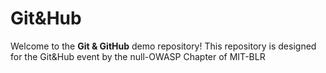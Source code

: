 # Git&Hub

Welcome to the **Git & GitHub** demo repository! This repository is designed for the Git&Hub event by the null-OWASP Chapter of MIT-BLR
